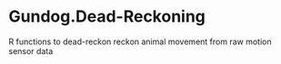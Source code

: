 # Gundog.Dead-Reckoning
R functions to dead-reckon reckon animal movement from raw motion sensor data
